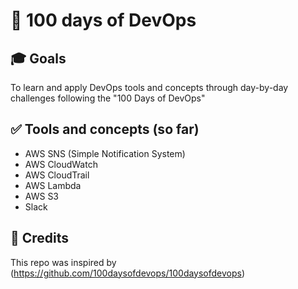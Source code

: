 # 🎯 100 days of DevOps

## 🎓 Goals

To learn and apply DevOps tools and concepts through day-by-day challenges following the "100 Days of DevOps"

## ✅ Tools and concepts (so far)

- AWS SNS (Simple Notification System)
- AWS CloudWatch
- AWS CloudTrail
- AWS Lambda
- AWS S3
- Slack

## 🔗 Credits

This repo was inspired by (https://github.com/100daysofdevops/100daysofdevops)
